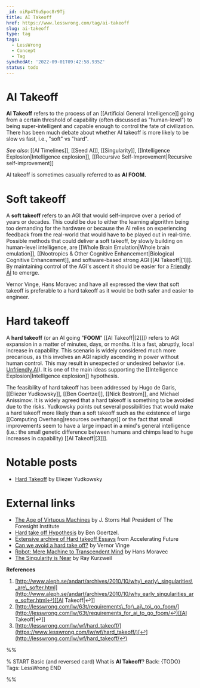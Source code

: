 ```yaml
---
_id: oiRp4T6u5poc8r9Tj
title: AI Takeoff
href: https://www.lesswrong.com/tag/ai-takeoff
slug: ai-takeoff
type: tag
tags:
  - LessWrong
  - Concept
  - Tag
synchedAt: '2022-09-01T09:42:58.935Z'
status: todo
---
```


# AI Takeoff

**AI Takeoff** refers to the process of an [[Artificial General Intelligence]] going from a certain threshold of capability (often discussed as "human-level") to being super-intelligent and capable enough to control the fate of civilization. There has been much debate about whether AI takeoff is more likely to be slow vs fast, i.e., "soft" vs "hard".

*See also*: [[AI Timelines]], [[Seed AI]], [[Singularity]], [[Intelligence Explosion|Intelligence explosion]], [[Recursive Self-Improvement|Recursive self-improvement]]

AI takeoff is sometimes casually referred to as **AI FOOM.**

Soft takeoff
============

A **soft takeoff** refers to an AGI that would self-improve over a period of years or decades. This could be due to either the learning algorithm being too demanding for the hardware or because the AI relies on experiencing feedback from the real-world that would have to be played out in real-time. Possible methods that could deliver a soft takeoff, by slowly building on human-level intelligence, are [[Whole Brain Emulation|Whole brain emulation]], [[Nootropics & Other Cognitive Enhancement|Biological Cognitive Enhancement]], and software-based strong AGI \[[AI Takeoff|[1]]\]. By maintaining control of the AGI's ascent it should be easier for a [Friendly AI](https://wiki.lesswrong.com/wiki/Friendly_AI) to emerge.

Vernor Vinge, Hans Moravec and have all expressed the view that soft takeoff is preferable to a hard takeoff as it would be both safer and easier to engineer.

Hard takeoff
============

A **hard takeoff** (or an AI going "**FOOM**" \[[AI Takeoff|[2]]\]) refers to AGI expansion in a matter of minutes, days, or months. It is a fast, abruptly, local increase in capability. This scenario is widely considered much more precarious, as this involves an AGI rapidly ascending in power without human control. This may result in unexpected or undesired behavior (i.e. [Unfriendly AI](https://wiki.lesswrong.com/wiki/Unfriendly_AI)). It is one of the main ideas supporting the [[Intelligence Explosion|Intelligence explosion]] hypothesis.

The feasibility of hard takeoff has been addressed by Hugo de Garis, [[Eliezer Yudkowsky]], [[Ben Goertzel]], [[Nick Bostrom]], and Michael Anissimov. It is widely agreed that a hard takeoff is something to be avoided due to the risks. Yudkowsky points out several possibilities that would make a hard takeoff more likely than a soft takeoff such as the existence of large [[Computing Overhang|resources overhangs]] or the fact that small improvements seem to have a large impact in a mind's general intelligence (i.e.: the small genetic difference between humans and chimps lead to huge increases in capability) \[[AI Takeoff|[3]]\].

Notable posts
=============

- [Hard Takeoff](https://www.lesswrong.com/lw/wf/hard_takeoff/) by Eliezer Yudkowsky

External links
==============

- [The Age of Virtuous Machines](http://www.kurzweilai.net/the-age-of-virtuous-machines) by J. Storrs Hall President of The Foresight Institute
- [Hard take off Hypothesis](http://multiverseaccordingtoben.blogspot.co.uk/2011/01/hard-takeoff-hypothesis.html) by Ben Goertzel.
- [Extensive archive of Hard takeoff Essays](http://www.acceleratingfuture.com/michael/blog/2011/05/hard-takeoff-sources/) from Accelerating Future
- [Can we avoid a hard take off?](http://www-rohan.sdsu.edu/faculty/vinge/misc/ac2005/) by Vernor Vinge
- [Robot: Mere Machine to Transcendent Mind](http://www.amazon.co.uk/Robot-Mere-Machine-Transcendent-Mind/dp/0195136306) by Hans Moravec
- [The Singularity is Near](http://www.amazon.co.uk/The-Singularity-Near-Raymond-Kurzweil/dp/0715635611/ref=sr_1_1?s=books&ie=UTF8&qid=1339495098&sr=1-1) by Ray Kurzweil

**References**

1. [http://www.aleph.se/andart/archives/2010/10/why\_early\_singularities\_are\_softer.html](http://www.aleph.se/andart/archives/2010/10/why_early_singularities_are_softer.html↩)[[AI Takeoff|↩]]
2. [http://lesswrong.com/lw/63t/requirements\_for\_ai\_to\_go_foom/](http://lesswrong.com/lw/63t/requirements_for_ai_to_go_foom/↩)[[AI Takeoff|↩]]
3. [http://lesswrong.com/lw/wf/hard_takeoff/](https://www.lesswrong.com/lw/wf/hard_takeoff/)[↩](http://lesswrong.com/lw/wf/hard_takeoff/↩)


%%

% START
Basic (and reversed card)
What is **AI Takeoff**?
Back: {TODO}
Tags: LessWrong
END
<!--ID: 1663157026800-->


%%
	
